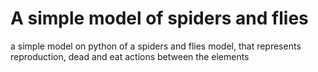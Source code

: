 # A simple model of spiders and flies
a simple model on python of a spiders and flies model, that represents reproduction, dead and eat actions between the elements
